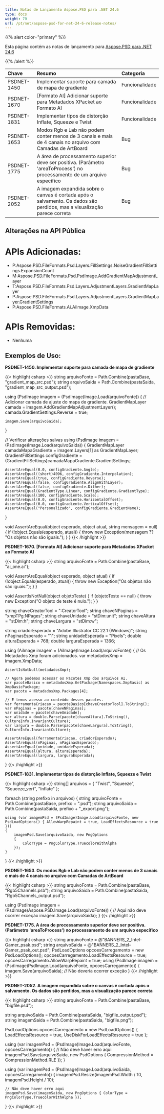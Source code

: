 ```yaml
---
title: Notas de Lançamento Aspose.PSD para .NET 24.6
type: docs
weight: 70
url: /pt/net/aspose-psd-for-net-24-6-release-notes/
---
```


{{% alert color="primary" %}}

Esta página contém as notas de lançamento para [Aspose.PSD para .NET 24.6](https://www.nuget.org/packages/Aspose.PSD/)

{{% /alert %}}

| **Chave**   | **Resumo**                                                                         | **Categoria** |
|:------------|:------------------------------------------------------------------------------------|:-------------|
| PSDNET-1450 | Implementar suporte para camada de mapa de gradiente                                   | Funcionalidade|
| PSDNET-1670 | [Formato AI] Adicionar suporte para Metadados XPacket ao Formato AI                   | Funcionalidade|
| PSDNET-1831 | Implementar tipos de distorção Inflate, Squeeze e Twist                                | Funcionalidade|
| PSDNET-1653 | Modos Rgb e Lab não podem conter menos de 3 canais e mais de 4 canais no arquivo com Camadas de ArtBoard                                         | Bug          |
| PSDNET-1775 | A área de processamento superior deve ser positiva. (Parâmetro 'areaToProcess') no processamento de um arquivo específico   | Bug          |
| PSDNET-2052 | A imagem expandida sobre o canvas é cortada após o salvamento. Os dados são perdidos, mas a visualização parece correta        | Bug          |

## **Alterações na API Pública**
# **APIs Adicionadas:**
- P:Aspose.PSD.FileFormats.Psd.Layers.FillSettings.NoiseGradientFillSettings.ExpansionCount
- M:Aspose.PSD.FileFormats.Psd.PsdImage.AddGradientMapAdjustmentLayer
- T:Aspose.PSD.FileFormats.Psd.Layers.AdjustmentLayers.GradientMapLayer
- P:Aspose.PSD.FileFormats.Psd.Layers.AdjustmentLayers.GradientMapLayer.GradientSettings
- P:Aspose.PSD.FileFormats.Ai.AiImage.XmpData

# **APIs Removidas:**
- Nenhuma

## **Exemplos de Uso:**

**PSDNET-1450. Implementar suporte para camada de mapa de gradiente**

{{< highlight csharp >}}
string arquivoFonte = Path.Combine(pastaBase, "gradient_map_src.psd");
string arquivoSaida = Path.Combine(pastaSaida, "gradient_map_src_output.psd");

using (PsdImage imagem = (PsdImage)Image.Load(arquivoFonte))
{
    // Adicionar camada de ajuste do mapa de gradiente.
    GradientMapLayer camada = imagem.AddGradientMapAdjustmentLayer();
    camada.GradientSettings.Reverse = true;

    imagem.Save(arquivoSaida);
}

// Verificar alterações salvas
using (PsdImage imagem = (PsdImage)Image.Load(arquivoSaida))
{
    GradientMapLayer camadaMapaGradiente = imagem.Layers[1] as GradientMapLayer;
    GradientFillSettings configGradiente = (GradientFillSettings)camadaMapaGradiente.GradientSettings;

    AssertAreEqual(0.0, configGradiente.Angle);
    AssertAreEqual((short)4096, configGradiente.Interpolation);
    AssertAreEqual(true, configGradiente.Reverse);
    AssertAreEqual(false, configGradiente.AlignWithLayer);
    AssertAreEqual(false, configGradiente.Dither);
    AssertAreEqual(GradientType.Linear, configGradiente.GradientType);
    AssertAreEqual(100, configGradiente.Scale);
    AssertAreEqual(0.0, configGradiente.HorizontalOffset);
    AssertAreEqual(0.0, configGradiente.VerticalOffset);
    AssertAreEqual("Personalizado", configGradiente.GradientName);
}

void AssertAreEqual(object esperado, object atual, string mensagem = null)
{
    if (!object.Equals(esperado, atual))
    {
        throw new Exception(mensagem ?? "Os objetos não são iguais.");
    }
}
{{< /highlight >}}

**PSDNET-1670. [Formato AI] Adicionar suporte para Metadados XPacket ao Formato AI**

{{< highlight csharp >}}
string arquivoFonte = Path.Combine(pastaBase, "ai_one.ai");

void AssertAreEqual(object esperado, object atual)
{
    if (!object.Equals(esperado, atual))
    {
        throw new Exception("Os objetos não são iguais.");
    }
}

void AssertIsNotNull(object objetoTeste)
{
    if (objetoTeste == null)
    {
        throw new Exception("O objeto de teste é nulo.");
    }
}

string chaveCreatorTool = ":CreatorTool";
string chaveNPaginas = "xmpTPg:NPages";
string chaveUnidade = "stDim:unit";
string chaveAltura = "stDim:h";
string chaveLargura = "stDim:w";

string criadorEsperado = "Adobe Illustrator CC 22.1 (Windows)";
string nPaginasEsperado = "1";
string unidadeEsperada = "Pixels";
double alturaEsperada = 768;
double larguraEsperada = 1366;

using (AiImage imagem = (AiImage)Image.Load(arquivoFonte))
{
    // Os Metadados Xmp foram adicionados.
    var metadadosXmp = imagem.XmpData;

    AssertIsNotNull(metadadosXmp);

    // Agora podemos acessar os Pacotes Xmp dos arquivos AI.
    var pacoteBasico = metadadosXmp.GetPackage(Namespaces.XmpBasic) as XmpBasicPackage;
    var pacote = metadadosXmp.Packages[4];

    // E temos acesso ao conteúdo desses pacotes.
    var ferramentaCriacao = pacoteBasico[chaveCreatorTool].ToString();
    var nPaginas = pacote[chaveNPaginas];
    var unidade = pacote[chaveUnidade];
    var altura = double.Parse(pacote[chaveAltura].ToString(), CultureInfo.InvariantCulture);
    var largura = double.Parse(pacote[chaveLargura].ToString(), CultureInfo.InvariantCulture);

    AssertAreEqual(ferramentaCriacao, criadorEsperado);
    AssertAreEqual(nPaginas, nPaginasEsperado);
    AssertAreEqual(unidade, unidadeEsperada);
    AssertAreEqual(altura, alturaEsperada);
    AssertAreEqual(largura, larguraEsperada);
}
{{< /highlight >}}

**PSDNET-1831. Implementar tipos de distorção Inflate, Squeeze e Twist**

{{< highlight csharp >}}
string[] arquivos = { "Twist", "Squeeze", "Squeeze_vert", "Inflate" };

foreach (string prefixo in arquivos)
{
    string arquivoFonte = Path.Combine(pastaBase, prefixo + ".psd");
    string arquivoSaida = Path.Combine(pastaSaida, prefixo + "_export.png");

    using (var imagemPsd = (PsdImage)Image.Load(arquivoFonte, new PsdLoadOptions() { AllowWarpRepaint = true, LoadEffectsResource = true }))
    {
        imagemPsd.Save(arquivoSaida, new PngOptions
        {
            ColorType = PngColorType.TruecolorWithAlpha
        });
    }
}
{{< /highlight >}}

**PSDNET-1653. Os modos Rgb e Lab não podem conter menos de 3 canais e mais de 4 canais no arquivo com Camadas de ArtBoard**

{{< highlight csharp >}}
string arquivoFonte = Path.Combine(pastaBase, "Rgb5Channels.psb");
string arquivoSaida = Path.Combine(pastaSaida, "Rgb5Channels_output.psd");

using (PsdImage imagem = (PsdImage)Aspose.PSD.Image.Load(arquivoFonte))
{
    // Aqui não deve ocorrer exceção
    imagem.Save(arquivoSaida);
}
{{< /highlight >}}

**PSDNET-1775. A área de processamento superior deve ser positiva. (Parâmetro 'areaToProcess') no processamento de um arquivo específico**

{{< highlight csharp >}}
string arquivoFonte = @"BANNERS_2_Intel-Gamer_psak.psd";
string arquivoSaida = @"BANNERS_2_Intel-Gamer_psak_out.psd";
PsdLoadOptions opcoesCarregamento = new PsdLoadOptions();
opcoesCarregamento.LoadEffectsResource = true;
opcoesCarregamento.AllowWarpRepaint = true;
using (PsdImage imagem = (PsdImage)PsdImage.Load(arquivoFonte, opcoesCarregamento))
{
    imagem.Save(arquivoSaida);
    // Não deveria ocorrer exceção
}
{{< /highlight >}}

**PSDNET-2052. A imagem expandida sobre o canvas é cortada após o salvamento. Os dados são perdidos, mas a visualização parece correta**

{{< highlight csharp >}}
string arquivoFonte = Path.Combine(pastaBase, "bigfile.psd");

string arquivoSaida = Path.Combine(pastaSaida, "bigfile_output.psd");
string imagemSaida = Path.Combine(pastaSaida, "bigfile.png");

PsdLoadOptions opcoesCarregamento = new PsdLoadOptions()
{
    LoadEffectsResource = true,
    UseDiskForLoadEffectsResource = true
};

using (var imagemPsd = (PsdImage)Image.Load(arquivoFonte, opcoesCarregamento))
{
    // Não deve haver erro aqui
    imagemPsd.Save(arquivoSaida, new PsdOptions { CompressionMethod = CompressionMethod.RLE });
}

using (var imagemPsd = (PsdImage)Image.Load(arquivoSaida, opcoesCarregamento))
{
    imagemPsd.Resize(imagemPsd.Width / 10, imagemPsd.Height / 10);

    // Não deve haver erro aqui
    imagemPsd.Save(imagemSaida, new PngOptions { ColorType = PngColorType.TruecolorWithAlpha });
}
{{< /highlight >}}
